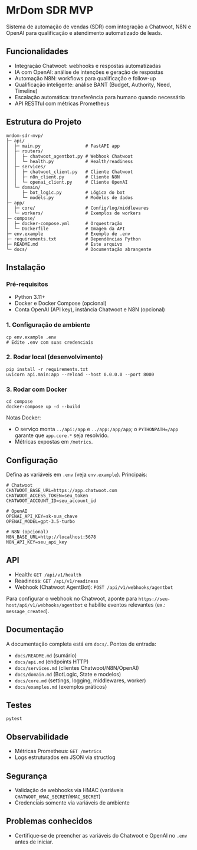 # MrDom SDR MVP

Sistema de automação de vendas (SDR) com integração a Chatwoot, N8N e OpenAI para qualificação e atendimento automatizado de leads.

## Funcionalidades

- Integração Chatwoot: webhooks e respostas automatizadas
- IA com OpenAI: análise de intenções e geração de respostas
- Automação N8N: workflows para qualificação e follow-up
- Qualificação inteligente: análise BANT (Budget, Authority, Need, Timeline)
- Escalação automática: transferência para humano quando necessário
- API RESTful com métricas Prometheus

## Estrutura do Projeto

```
mrdom-sdr-mvp/
├─ api/
│  ├─ main.py                 # FastAPI app
│  ├─ routers/
│  │  ├─ chatwoot_agentbot.py # Webhook Chatwoot
│  │  └─ health.py            # Health/readiness
│  ├─ services/
│  │  ├─ chatwoot_client.py   # Cliente Chatwoot
│  │  ├─ n8n_client.py        # Cliente N8N
│  │  └─ openai_client.py     # Cliente OpenAI
│  └─ domain/
│     ├─ bot_logic.py         # Lógica do bot
│     └─ models.py            # Modelos de dados
├─ app/
│  ├─ core/                   # Config/log/middlewares
│  └─ workers/                # Exemplos de workers
├─ compose/
│  ├─ docker-compose.yml      # Orquestração
│  └─ Dockerfile              # Imagem da API
├─ env.example                # Exemplo de .env
├─ requirements.txt           # Dependências Python
├─ README.md                  # Este arquivo
└─ docs/                      # Documentação abrangente
```

## Instalação

### Pré‑requisitos

- Python 3.11+
- Docker e Docker Compose (opcional)
- Conta OpenAI (API key), instância Chatwoot e N8N (opcional)

### 1. Configuração de ambiente

```
cp env.example .env
# Edite .env com suas credenciais
```

### 2. Rodar local (desenvolvimento)

```
pip install -r requirements.txt
uvicorn api.main:app --reload --host 0.0.0.0 --port 8000
```

### 3. Rodar com Docker

```
cd compose
docker-compose up -d --build
```

Notas Docker:
- O serviço monta `../api:/app` e `../app:/app/app`; o `PYTHONPATH=/app` garante que `app.core.*` seja resolvido.
- Métricas expostas em `/metrics`.

## Configuração

Defina as variáveis em `.env` (veja `env.example`). Principais:

```
# Chatwoot
CHATWOOT_BASE_URL=https://app.chatwoot.com
CHATWOOT_ACCESS_TOKEN=seu_token
CHATWOOT_ACCOUNT_ID=seu_account_id

# OpenAI
OPENAI_API_KEY=sk-sua_chave
OPENAI_MODEL=gpt-3.5-turbo

# N8N (opcional)
N8N_BASE_URL=http://localhost:5678
N8N_API_KEY=seu_api_key
```

## API

- Health: `GET /api/v1/health`
- Readiness: `GET /api/v1/readiness`
- Webhook (Chatwoot AgentBot): `POST /api/v1/webhooks/agentbot`

Para configurar o webhook no Chatwoot, aponte para `https://seu-host/api/v1/webhooks/agentbot` e habilite eventos relevantes (ex.: `message_created`).

## Documentação

A documentação completa está em `docs/`. Pontos de entrada:
- `docs/README.md` (sumário)
- `docs/api.md` (endpoints HTTP)
- `docs/services.md` (clientes Chatwoot/N8N/OpenAI)
- `docs/domain.md` (BotLogic, State e modelos)
- `docs/core.md` (settings, logging, middlewares, worker)
- `docs/examples.md` (exemplos práticos)

## Testes

```
pytest
```

## Observabilidade

- Métricas Prometheus: `GET /metrics`
- Logs estruturados em JSON via structlog

## Segurança

- Validação de webhooks via HMAC (variáveis `CHATWOOT_HMAC_SECRET`/`HMAC_SECRET`)
- Credenciais somente via variáveis de ambiente

## Problemas conhecidos

- Certifique‑se de preencher as variáveis do Chatwoot e OpenAI no `.env` antes de iniciar.

